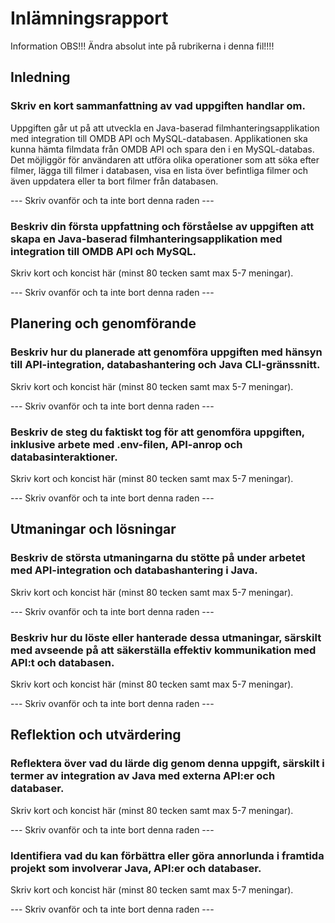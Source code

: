 # Inlämningsrapport

Information
OBS!!! Ändra absolut inte på rubrikerna i denna fil!!!!

## Inledning

### Skriv en kort sammanfattning av vad uppgiften handlar om.

Uppgiften går ut på att utveckla en Java-baserad filmhanteringsapplikation med integration till OMDB API och MySQL-databasen. Applikationen ska kunna hämta filmdata från OMDB API och spara den i en MySQL-databas. Det möjliggör för användaren att utföra olika operationer som att söka efter filmer, lägga till filmer i databasen, visa en lista över befintliga filmer och även uppdatera eller ta bort filmer från databasen.

--- Skriv ovanför och ta inte bort denna raden ---

### Beskriv din första uppfattning och förståelse av uppgiften att skapa en Java-baserad filmhanteringsapplikation med integration till OMDB API och MySQL.

Skriv kort och koncist här (minst 80 tecken samt max 5-7 meningar).

--- Skriv ovanför och ta inte bort denna raden ---

## Planering och genomförande

### Beskriv hur du planerade att genomföra uppgiften med hänsyn till API-integration, databashantering och Java CLI-gränssnitt.

Skriv kort och koncist här (minst 80 tecken samt max 5-7 meningar).

--- Skriv ovanför och ta inte bort denna raden ---

### Beskriv de steg du faktiskt tog för att genomföra uppgiften, inklusive arbete med .env-filen, API-anrop och databasinteraktioner.

Skriv kort och koncist här (minst 80 tecken samt max 5-7 meningar).

--- Skriv ovanför och ta inte bort denna raden ---

## Utmaningar och lösningar

### Beskriv de största utmaningarna du stötte på under arbetet med API-integration och databashantering i Java.

Skriv kort och koncist här (minst 80 tecken samt max 5-7 meningar).

--- Skriv ovanför och ta inte bort denna raden ---

### Beskriv hur du löste eller hanterade dessa utmaningar, särskilt med avseende på att säkerställa effektiv kommunikation med API:t och databasen.

Skriv kort och koncist här (minst 80 tecken samt max 5-7 meningar).

--- Skriv ovanför och ta inte bort denna raden ---

## Reflektion och utvärdering

### Reflektera över vad du lärde dig genom denna uppgift, särskilt i termer av integration av Java med externa API:er och databaser.

Skriv kort och koncist här (minst 80 tecken samt max 5-7 meningar).

--- Skriv ovanför och ta inte bort denna raden ---

### Identifiera vad du kan förbättra eller göra annorlunda i framtida projekt som involverar Java, API:er och databaser.

Skriv kort och koncist här (minst 80 tecken samt max 5-7 meningar).

--- Skriv ovanför och ta inte bort denna raden ---
